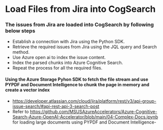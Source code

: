 # Load  Files from Jira  into CogSearch 
### The issues from Jira are loaded into CogSearch by following below steps
- Establish a connection with Jira using the Python SDK.
- Retrieve the required issues from Jira using the JQL query and Search method.
- Use Azure open ai to index the issue content.
- Index the parsed chunks into Azure Cognitive Search.
- Repeat the process for all the required files.

#### Using the Azure Storage Pyhon SDK  to fetch the file stream and use PYPDF and Document Intelligence to chunk the page in memory and create a vector index
- https://developer.atlassian.com/cloud/jira/platform/rest/v3/api-group-issue-search/#api-rest-api-3-search-post
- Refer to https://github.com/MSUSAzureAccelerators/Azure-Cognitive-Search-Azure-OpenAI-Accelerator/blob/main/04-Complex-Docs.ipynb for loading large documents using PYPDF and Document Intelligence- 
